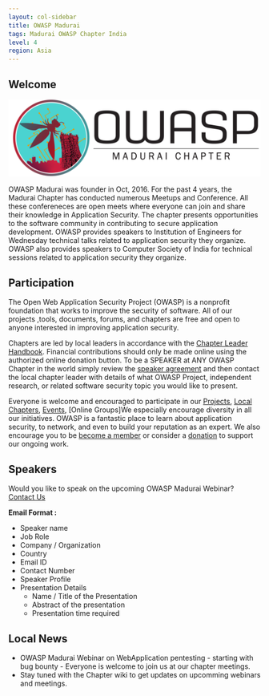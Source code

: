 ```yaml
---
layout: col-sidebar
title: OWASP Madurai
tags: Madurai OWASP Chapter India
level: 4
region: Asia
---
```


## Welcome

<img src="assets/images/logo/owasp_madurai_logo.png"/>

OWASP Madurai was founder in Oct, 2016. For the past 4 years, the Madurai Chapter has conducted numerous Meetups and Conference. All these confereneces are open meets where everyone can join and share their knowledge in Application Security. The chapter presents opportunities to the software community in contributing to secure application development.
OWASP provides speakers to Institution of Engineers for Wednesday technical talks related to application security they organize. OWASP also provides speakers to Computer Society of India for technical sessions related to application security they organize.

## Participation
The Open Web Application Security Project (OWASP) is a nonprofit foundation that works to improve the security of software. All of our projects ,tools, documents, forums, and chapters are free and open to anyone interested in improving application security. 

Chapters are led by local leaders in accordance with the [Chapter Leader Handbook](/www-policy/rules-of-procedure/chapter-handbook). Financial contributions should only be made online using the authorized online donation button. To be a SPEAKER at ANY OWASP Chapter in the world simply review the [speaker agreement](/www-policy/speaker-agreement) and then contact the local chapter leader with details of what OWASP Project, independent research, or related software security topic you would like to present.

Everyone is welcome and encouraged to participate in our [Projects](https://owasp.org/projects/), [Local Chapters](/chapters), [Events](https://owasp.org/events/), [Online Groups]We especially encourage diversity in all our initiatives. OWASP is a fantastic place to learn about application security, to network, and even to build your reputation as an expert. We also encourage you to be [become a member](https://owasp.org/membership/) or consider a [donation](https://owasp.org/donate/?reponame=www-chapter-madurai&title=OWASP+madurai) to support our ongoing work.

## Speakers

Would you like to speak on the upcoming OWASP Madurai Webinar? [Contact Us](mailto:kishore.tk@owasp.org)

**Email Format :**

- Speaker name
- Job Role
- Company / Organization
- Country
- Email ID
- Contact Number
- Speaker Profile
- Presentation Details
    - Name / Title of the Presentation
    - Abstract of the presentation
    - Presentation time required

## Local News
- OWASP Madurai Webinar on WebApplication pentesting - starting with bug bounty - Everyone is welcome to join us at our chapter meetings.
- Stay tuned with the Chapter wiki to get updates on upcomming webinars and meetings.
